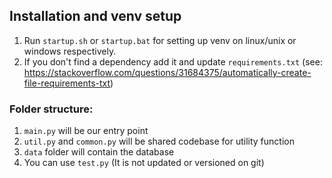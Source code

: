 ## Installation and venv setup

1. Run `startup.sh` or `startup.bat` for setting up venv on linux/unix or windows respectively.
2. If you don't find a dependency add it and update `requirements.txt` (see: https://stackoverflow.com/questions/31684375/automatically-create-file-requirements-txt)

### Folder structure:

1. `main.py` will be our entry point
2. `util.py` and `common.py` will be shared codebase for utility function
3. `data` folder will contain the database
4. You can use `test.py` (It is not updated or versioned on git)